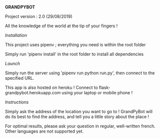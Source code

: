 **GRANDPYBOT**

Project version : 2.0 (29/08/2019)

All the knowledge of the world at the tip of your fingers !


*Installation*

This project uses pipenv ; everything you need is within the root folder

Simply run 'pipenv install' in the root folder to install all dependencies


*Launch*

Simply run the server using 'pipenv run python run.py', then connect to the specified URL.

This app is also hosted on heroku ! Connect to flask-grandpybot.herokuapp.com using your laptop or mobile phone !


*Instructions*

Simply ask the address of the location you want to go to ! GrandPyBot will do its best to find the address, and tell you a little story about the place !

For optimal results, please ask your question in regular, well-written french. Other languages are not supported yet.
